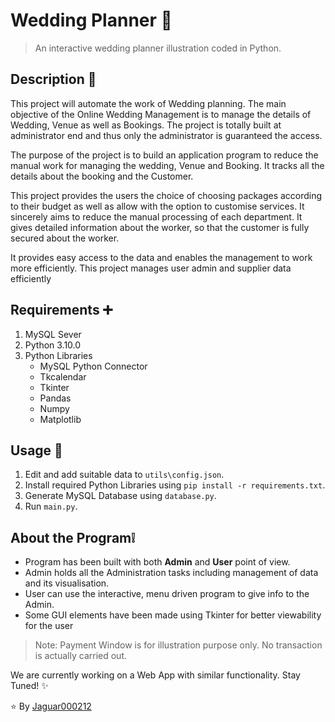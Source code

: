 # Wedding Planner 💒

> An interactive wedding planner illustration coded in Python.

## Description 📃

This project will automate the work of Wedding planning. The main objective of the Online Wedding Management is to manage the details of Wedding, Venue as well as Bookings. The project is totally built at administrator end and thus only the administrator is guaranteed the access. 
 
The purpose of the project is to build an application program to reduce the manual work for managing the wedding, Venue and Booking. It tracks all the details about the booking and the Customer.
 
This project provides the users the choice of choosing packages according to their budget as well as allow with the option to customise services. It sincerely aims to reduce the manual processing of each department. It gives detailed information about the worker, so that the customer is fully secured about the worker.
 
It provides easy access to the data and enables the management to work more efficiently. This project manages user admin and supplier data efficiently  

## Requirements ➕

1. MySQL Sever
2. Python 3.10.0
3. Python Libraries
    - MySQL Python Connector
    - Tkcalendar
    - Tkinter
    - Pandas
    - Numpy
    - Matplotlib

## Usage 🤖

1. Edit and add suitable data to ``utils\config.json``.
2. Install required Python Libraries using ``pip install -r requirements.txt``.
3. Generate MySQL Database using ``database.py``.
4. Run ``main.py``.

## About the Program❕

- Program has been built with both **Admin** and **User** point of view.
- Admin holds all the Administration tasks including management of data and its visualisation.
- User can use the interactive, menu driven program to give info to the Admin.
- Some GUI elements have been made using Tkinter for better viewability for the user

> Note: Payment Window is for illustration purpose only. No transaction is actually carried out.

We are currently working on a Web App with similar functionality. Stay Tuned! ✨

⭐ By [Jaguar000212](https://www.github.com/wizard-i)